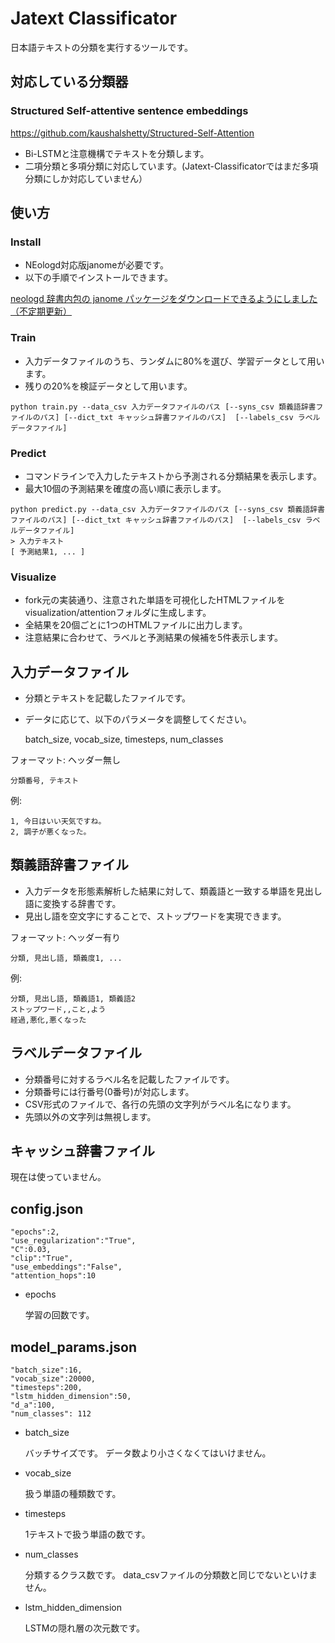 # Jatext Classificator

日本語テキストの分類を実行するツールです。

## 対応している分類器

### Structured Self-attentive sentence embeddings

https://github.com/kaushalshetty/Structured-Self-Attention

* Bi-LSTMと注意機構でテキストを分類します。
* 二項分類と多項分類に対応しています。(Jatext-Classificatorではまだ多項分類にしか対応していません）

## 使い方

### Install

* NEologd対応版janomeが必要です。
* 以下の手順でインストールできます。

[neologd 辞書内包の janome パッケージをダウンロードできるようにしました（不定期更新）](https://medium.com/@mocobeta/neologd-%E8%BE%9E%E6%9B%B8%E5%86%85%E5%8C%85%E3%81%AE-janome-%E3%83%91%E3%83%83%E3%82%B1%E3%83%BC%E3%82%B8%E3%81%AE%E3%83%80%E3%82%A6%E3%83%B3%E3%83%AD%E3%83%BC%E3%83%89%E3%81%A7%E3%81%8D%E3%82%8B%E3%82%88%E3%81%86%E3%81%AB%E3%81%97%E3%81%BE%E3%81%97%E3%81%9F-%E4%B8%8D%E5%AE%9A%E6%9C%9F%E6%9B%B4%E6%96%B0-71611ab66415)

### Train

* 入力データファイルのうち、ランダムに80%を選び、学習データとして用います。
* 残りの20%を検証データとして用います。

```
python train.py --data_csv 入力データファイルのパス [--syns_csv 類義語辞書ファイルのパス] [--dict_txt キャッシュ辞書ファイルのパス]  [--labels_csv ラベルデータファイル]
```

### Predict

* コマンドラインで入力したテキストから予測される分類結果を表示します。
* 最大10個の予測結果を確度の高い順に表示します。

```
python predict.py --data_csv 入力データファイルのパス [--syns_csv 類義語辞書ファイルのパス] [--dict_txt キャッシュ辞書ファイルのパス]  [--labels_csv ラベルデータファイル]
> 入力テキスト
[ 予測結果1, ... ]
```

### Visualize

* fork元の実装通り、注意された単語を可視化したHTMLファイルをvisualization/attentionフォルダに生成します。
* 全結果を20個ごとに1つのHTMLファイルに出力します。
* 注意結果に合わせて、ラベルと予測結果の候補を5件表示します。

## 入力データファイル

* 分類とテキストを記載したファイルです。
* データに応じて、以下のパラメータを調整してください。

  batch_size, vocab_size, timesteps, num_classes

フォーマット: ヘッダー無し
```
分類番号, テキスト
```

例:
```
1, 今日はいい天気ですね。
2, 調子が悪くなった。
```

## 類義語辞書ファイル

* 入力データを形態素解析した結果に対して、類義語と一致する単語を見出し語に変換する辞書です。
* 見出し語を空文字にすることで、ストップワードを実現できます。

フォーマット: ヘッダー有り
```
分類, 見出し語, 類義度1, ...
```

例:
```
分類, 見出し語, 類義語1, 類義語2
ストップワード,,こと,よう
経過,悪化,悪くなった
```

## ラベルデータファイル

* 分類番号に対するラベル名を記載したファイルです。
* 分類番号には行番号(0番号)が対応します。
* CSV形式のファイルで、各行の先頭の文字列がラベル名になります。
* 先頭以外の文字列は無視します。

## キャッシュ辞書ファイル

現在は使っていません。

## config.json

	"epochs":2,
	"use_regularization":"True",
	"C":0.03,
	"clip":"True",
	"use_embeddings":"False",
	"attention_hops":10

* epochs

  学習の回数です。

## model_params.json

	"batch_size":16,
	"vocab_size":20000,
	"timesteps":200,
	"lstm_hidden_dimension":50,
	"d_a":100,
	"num_classes": 112

* batch_size

  バッチサイズです。
  データ数より小さくなくてはいけません。

* vocab_size

  扱う単語の種類数です。

* timesteps

  1テキストで扱う単語の数です。

* num_classes

  分類するクラス数です。
  data_csvファイルの分類数と同じでないといけません。

* lstm_hidden_dimension

  LSTMの隠れ層の次元数です。

